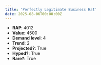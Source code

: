 ```yaml
---
title: 'Perfectly Legitimate Business Hat'
date: 2025-08-06T00:00:00Z
---
```

- **RAP**: 4012
- **Value**: 4500
- **Demand level**: 4
- **Trend**: 2
- **Projected?**: True
- **Hyped?**: True
- **Rare?**: True
